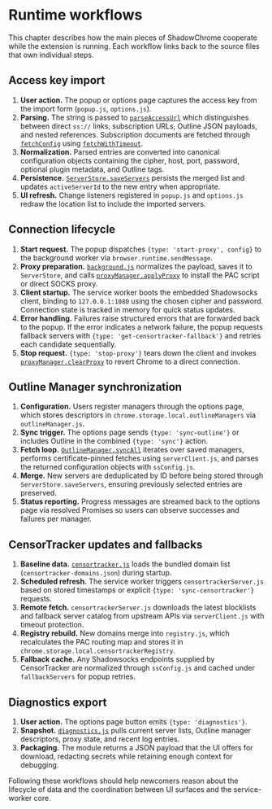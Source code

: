 # Runtime workflows

This chapter describes how the main pieces of ShadowChrome cooperate while the extension
is running. Each workflow links back to the source files that own individual steps.

## Access key import

1. **User action.** The popup or options page captures the access key from the import form
   (`popup.js`, `options.js`).
2. **Parsing.** The string is passed to [`parseAccessUrl`](../../src/ssConfig.js) which
   distinguishes between direct `ss://` links, subscription URLs, Outline JSON payloads,
   and nested references. Subscription documents are fetched through
   [`fetchConfig`](../../src/ssConfig.js) using [`fetchWithTimeout`](../../src/utils/fetchWithTimeout.js).
3. **Normalization.** Parsed entries are converted into canonical configuration objects
   containing the cipher, host, port, password, optional plugin metadata, and Outline tags.
4. **Persistence.** [`ServerStore.saveServers`](../../src/serverStore.js) persists the
   merged list and updates `activeServerId` to the new entry when appropriate.
5. **UI refresh.** Change listeners registered in `popup.js` and `options.js` redraw the
   location list to include the imported servers.

## Connection lifecycle

1. **Start request.** The popup dispatches `{type: 'start-proxy', config}` to the
   background worker via `browser.runtime.sendMessage`.
2. **Proxy preparation.** [`background.js`](../../src/background.js) normalizes the
   payload, saves it to `ServerStore`, and calls
   [`proxyManager.applyProxy`](../../src/proxyManager.js) to install the PAC script or
   direct SOCKS proxy.
3. **Client startup.** The service worker boots the embedded Shadowsocks client, binding
   to `127.0.0.1:1080` using the chosen cipher and password. Connection state is tracked in
   memory for quick status updates.
4. **Error handling.** Failures raise structured errors that are forwarded back to the
   popup. If the error indicates a network failure, the popup requests fallback servers
   with `{type: 'get-censortracker-fallback'}` and retries each candidate sequentially.
5. **Stop request.** `{type: 'stop-proxy'}` tears down the client and invokes
   [`proxyManager.clearProxy`](../../src/proxyManager.js) to revert Chrome to a direct
   connection.

## Outline Manager synchronization

1. **Configuration.** Users register managers through the options page, which stores
   descriptors in `chrome.storage.local.outlineManagers` via `outlineManager.js`.
2. **Sync trigger.** The options page sends `{type: 'sync-outline'}` or includes Outline in
   the combined `{type: 'sync'}` action.
3. **Fetch loop.** [`OutlineManager.syncAll`](../../src/outlineManager.js) iterates over
   saved managers, performs certificate-pinned fetches using `serverClient.js`, and parses
   the returned configuration objects with `ssConfig.js`.
4. **Merge.** New servers are deduplicated by ID before being stored through
   `ServerStore.saveServers`, ensuring previously selected entries are preserved.
5. **Status reporting.** Progress messages are streamed back to the options page via
   resolved Promises so users can observe successes and failures per manager.

## CensorTracker updates and fallbacks

1. **Baseline data.** [`censortracker.js`](../../src/censortracker.js) loads the bundled
   domain list (`censortracker-domains.json`) during startup.
2. **Scheduled refresh.** The service worker triggers `censortrackerServer.js` based on
   stored timestamps or explicit `{type: 'sync-censortracker'}` requests.
3. **Remote fetch.** `censortrackerServer.js` downloads the latest blocklists and fallback
   server catalog from upstream APIs via `serverClient.js` with timeout protection.
4. **Registry rebuild.** New domains merge into `registry.js`, which recalculates the PAC
   routing map and stores it in `chrome.storage.local.censortrackerRegistry`.
5. **Fallback cache.** Any Shadowsocks endpoints supplied by CensorTracker are normalized
   through `ssConfig.js` and cached under `fallbackServers` for popup retries.

## Diagnostics export

1. **User action.** The options page button emits `{type: 'diagnostics'}`.
2. **Snapshot.** [`diagnostics.js`](../../src/diagnostics.js) pulls current server lists,
   Outline manager descriptors, proxy state, and recent log entries.
3. **Packaging.** The module returns a JSON payload that the UI offers for download,
   redacting secrets while retaining enough context for debugging.

Following these workflows should help newcomers reason about the lifecycle of data and the
coordination between UI surfaces and the service-worker core.
